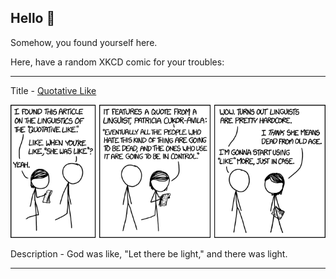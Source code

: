 ## Hello 👀

Somehow, you found yourself here.

Here, have a random XKCD comic for your troubles:

-----------------------------------

Title - [Quotative Like](https://xkcd.com/1483)

![Quotative Like](./random_comic.png)

Description - God was like, "Let there be light," and there was light.

-----------------------------------